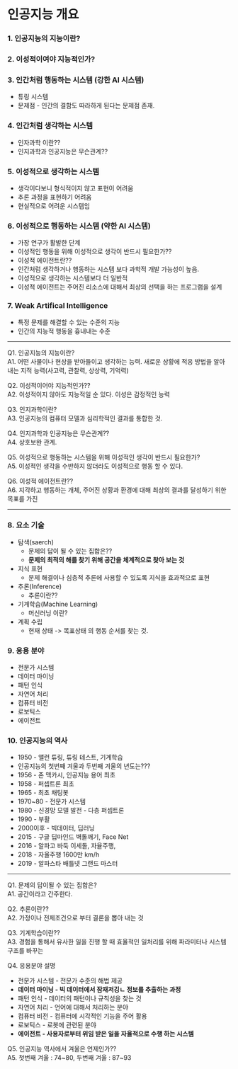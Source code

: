 # 인공지능 개요

### 1. 인공지능의 지능이란?

### 2. 이성적이여야 지능적인가?

### 3. 인간처럼 행동하는 시스템 (강한 AI 시스템)
* 튜링 시스템
* 문제점 - 인간의 결함도 따라하게 된다는 문제점 존재.

### 4. 인간처럼 생각하는 시스템
* 인자과학 이란??
* 인지과학과 인공지능은 무슨관계??

### 5. 이성적으로 생각하는 시스템
* 생각이다보니 형식적이지 않고 표현이 어려움
* 추론 과정을 표현하기 어려움
* 현실적으로 어려운 시스템임

### 6. 이성적으로 행동하는 시스템 (약한 AI 시스템)
* 가장 연구가 활발한 단계
* 이성적인 행동을 위해 이성적으로 생각이 반드시 필요한가??
* 이성적 에이전트란??
* 인간처럼 생각하거나 행동하는 시스템 보다 과학적 개발 가능성이 높음.
* 이성적으로 생각하는 시스템보다 더 일반적
* 이성적 에이전트는 주어진 리소스에 대해서 최상의 선택을 하는 프로그램을 설계

### 7. Weak Artifical Intelligence
* 특정 문제를 해결할 수 있는 수준의 지능
* 인간의 지능적 행동을 흉내내는 수준

-----------------------------------------------------

Q1. 인공지능의 지능이란? <br>
A1. 어떤 사물이나 현상을 받아들이고 생각하는 능력. 새로운 상황에 적응 방법을 알아내는 지적 능력(사고력, 관찰력, 상상력, 기억력)

Q2. 이성적이어야 지능적인가??<br>
A2. 이성적이지 않아도 지능적일 순 있다. 이성은 감정적인 능력

Q3. 인지과학이란?<br>
A3. 인공지능의 컴퓨터 모델과 심리학적인 결과를 통합한 것.

Q4. 인지과학과 인공지능은 무슨관계??<br>
A4. 상호보완 관계.

Q5. 이성적으로 행동하는 시스템을 위해 이성적인 생각이 반드시 필요한가?<br>
A5. 이성적인 생각을 수반하지 않더라도 이성적으로 행동 할 수 있다.

Q6. 이성적 에이전트란??<br>
A6. 지각하고 행동하는 개체, 주어진 상황과 환경에 대해 최상의 결과를 달성하기 위한 목표를 가진 


---------------------------------------------------


### 8. 요소 기술
* 탐색(saerch)
  - 문제의 답이 될 수 있는 집합은??
  - **문제의 최적의 해를 찾기 위해 공간을 체계적으로 찾아 보는 것**
* 지식 표현
  - 문제 해결이나 심층적 추론에 사용할 수 있도록 지식을 효과적으로 표현
* 추론(Inference)
  - 추론이란??
* 기계학습(Machine Learning)
  - 머신러닝 이란?
* 계획 수립
  - 현재 상태 -> 목표상태 의 행동 순서를 찾는 것.
  
### 9. 응용 분야
* 전문가 시스템
* 데이터 마이닝
* 패턴 인식
* 자연어 처리
* 컴퓨터 비전
* 로보틱스
* 에이전트

### 10. 인공지능의 역사
* 1950 - 앨런 튜링, 튜링 테스트, 기계학습
* 인공지능의 첫번째 겨울과 두번째 겨울의 년도는???
* 1956 - 존 맥카시, 인공지능 용어 최초
* 1958 - 퍼셉트론 최초
* 1965 - 최초 채팅봇
* 1970~80 - 전문가 시스템
* 1980 - 신경망 모델 발전 - 다층 퍼셉트론
* 1990 - 부활
* 2000이후 - 빅데이터, 딥러닝
* 2015 - 구글 딥마인드 벽돌깨기, Face Net
* 2016 - 알파고 바둑 이세돌, 자율주행, 
* 2018 - 자율주행 1600만 km/h
* 2019 - 알파스타 배틀넷 그랜드 마스터

----------------------------------------------------------------------


Q1. 문제의 답이될 수 있는 집합은?<br>
A1. 공간이라고 간주한다.

Q2. 추론이란??<br>
A2. 가정이나 전제조건으로 부터 결론을 뽑아 내는 것

Q3. 기계학습이란??<br>
A3. 경험을 통해서 유사한 일을 진행 할 때 효율적인 일처리를 위해 파라미터나 시스템 구조를 바꾸는

Q4. 응용분야 설명<br>
* 전문가 시스템 - 전문가 수준의 해법 제공
* **데이터 마이닝 - 빅 데이터에서 잠재저깅ㄴ 정보를 추출하는 과정**
* 패턴 인식 - 데이터의 패턴이나 규칙성을 찾는 것
* 자연어 처리 - 언어에 대해서 처리하는 분야
* 컴퓨터 비전 - 컴퓨터에 시각적인 기능을 주어 활용
* 로보틱스 - 로봇에 관련된 분야
* **에이전트 - 사용자로부터 위임 받은 일을 자율적으로 수행 하는 시스템**

Q5. 인공지능 역사에서 겨울은 언제인가?? <br>
A5. 첫번째 겨울 : 74~80, 두번째 겨울 : 87~93
